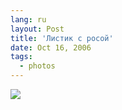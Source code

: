 ```yaml
---
lang: ru
layout: Post
title: 'Листик с росой'
date: Oct 16, 2006
tags:
  - photos
---
```


![](/images/blog/Sapegin-Artem-20D-2006-10-13-252-5213-lj.jpg)
